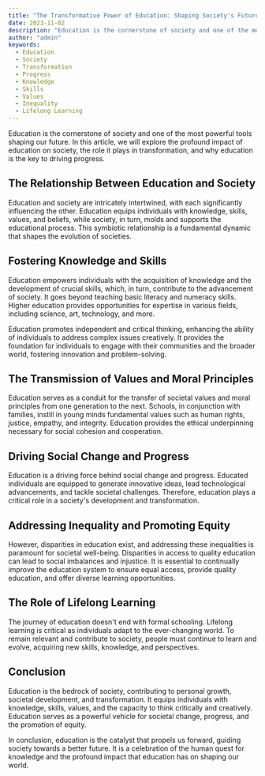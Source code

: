 ```yaml
---
title: "The Transformative Power of Education: Shaping Society's Future"
date: 2023-11-02
description: "Education is the cornerstone of society and one of the most powerful tools shaping our future. In this article, we will explore the profound impact of education on society, the role it plays in transformation, and why education is the key to driving progress."
author: "admin"
keywords:
  - Education
  - Society
  - Transformation
  - Progress
  - Knowledge
  - Skills
  - Values
  - Inequality
  - Lifelong Learning
---
```


Education is the cornerstone of society and one of the most powerful tools shaping our future. In this article, we will explore the profound impact of education on society, the role it plays in transformation, and why education is the key to driving progress.

## The Relationship Between Education and Society

Education and society are intricately intertwined, with each significantly influencing the other. Education equips individuals with knowledge, skills, values, and beliefs, while society, in turn, molds and supports the educational process. This symbiotic relationship is a fundamental dynamic that shapes the evolution of societies.

## Fostering Knowledge and Skills

Education empowers individuals with the acquisition of knowledge and the development of crucial skills, which, in turn, contribute to the advancement of society. It goes beyond teaching basic literacy and numeracy skills. Higher education provides opportunities for expertise in various fields, including science, art, technology, and more.

Education promotes independent and critical thinking, enhancing the ability of individuals to address complex issues creatively. It provides the foundation for individuals to engage with their communities and the broader world, fostering innovation and problem-solving.

## The Transmission of Values and Moral Principles

Education serves as a conduit for the transfer of societal values and moral principles from one generation to the next. Schools, in conjunction with families, instill in young minds fundamental values such as human rights, justice, empathy, and integrity. Education provides the ethical underpinning necessary for social cohesion and cooperation.

## Driving Social Change and Progress

Education is a driving force behind social change and progress. Educated individuals are equipped to generate innovative ideas, lead technological advancements, and tackle societal challenges. Therefore, education plays a critical role in a society's development and transformation.

## Addressing Inequality and Promoting Equity

However, disparities in education exist, and addressing these inequalities is paramount for societal well-being. Disparities in access to quality education can lead to social imbalances and injustice. It is essential to continually improve the education system to ensure equal access, provide quality education, and offer diverse learning opportunities.

## The Role of Lifelong Learning

The journey of education doesn't end with formal schooling. Lifelong learning is critical as individuals adapt to the ever-changing world. To remain relevant and contribute to society, people must continue to learn and evolve, acquiring new skills, knowledge, and perspectives.

## Conclusion

Education is the bedrock of society, contributing to personal growth, societal development, and transformation. It equips individuals with knowledge, skills, values, and the capacity to think critically and creatively. Education serves as a powerful vehicle for societal change, progress, and the promotion of equity.

In conclusion, education is the catalyst that propels us forward, guiding society towards a better future. It is a celebration of the human quest for knowledge and the profound impact that education has on shaping our world.
